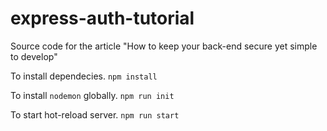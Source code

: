 # express-auth-tutorial
Source code for the article "How to keep your back-end secure yet simple to develop"

To install dependecies.
`npm install`

To install `nodemon` globally.
`npm run init`

To start hot-reload server.
`npm run start`